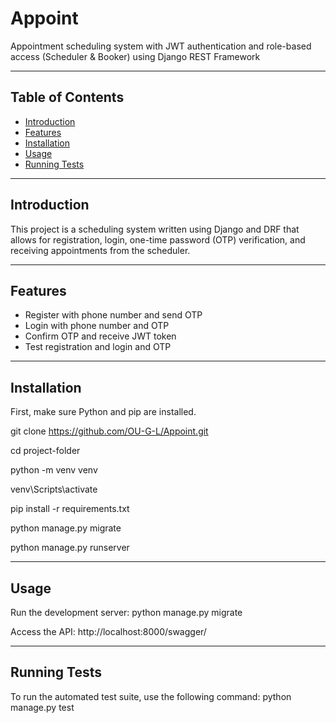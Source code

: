 # Appoint
Appointment scheduling system with JWT authentication and role-based access (Scheduler &amp; Booker) using Django REST Framework

---

## Table of Contents
- [Introduction](#introduction)
- [Features](#features)
- [Installation](#installation)
- [Usage](#usage)
- [Running Tests](#running-tests)

---

## Introduction

This project is a scheduling system written using Django and DRF that allows for registration, login, one-time password (OTP) verification, and receiving appointments from the scheduler.

---

## Features

- Register with phone number and send OTP
- Login with phone number and OTP
- Confirm OTP and receive JWT token
- Test registration and login and OTP

---

## Installation

First, make sure Python and pip are installed.


git clone https://github.com/OU-G-L/Appoint.git

cd project-folder

python -m venv venv

venv\Scripts\activate

pip install -r requirements.txt

python manage.py migrate

python manage.py runserver

---

## Usage

Run the development server:
python manage.py migrate

Access the API:
http://localhost:8000/swagger/

---

## Running Tests

To run the automated test suite, use the following command:
python manage.py test
